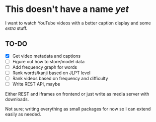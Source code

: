 # This doesn't have a name *yet*

I want to watch YouTube videos with a better
caption display and some *extra* stuff.

## TO-DO

- [x] Get video metadata and captions
- [ ] Figure out how to store/model data
- [ ] Add frequency graph for words
- [ ] Rank words/kanji based on JLPT level
- [ ] Rank videos based on frequency and difficulty
- [ ] Write REST API, maybe

Either REST and iframes on frontend or
just write as media server with downloads.

Not sure; writing everything as
small packages for now so I can extend easily as needed.
